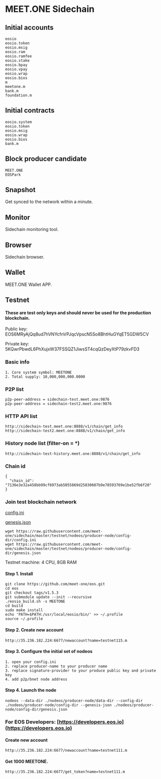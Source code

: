 # MEET.ONE Sidechain 

## Initial accounts

```
eosio
eosio.token
eosio.msig
eosio.ram
eosio.ramfee
eosio.stake
eosio.bpay
eosio.vpay
eosio.wrap
eosio.bios
m
meetone.m
bank.m
foundation.m
```

## Initial contracts

```
eosio.system
eosio.token
eosio.msig
eosio.wrap
eosio.bios
bank.m
```

## Block producer candidate

```
MEET.ONE
EOSPark
```

## Snapshot

Get synced to the network within a minute.

## Monitor

Sidechain monitoring tool.

## Browser

Sidechain browser.

## Wallet

MEET.ONE Wallet APP.


## Testnet

#### These are test only keys and should never be used for the production blockchain. 

Public key: EOS6MRyAjQq8ud7hVNYcfnVPJqcVpscN5So8BhtHuGYqET5GDW5CV

Private key: 5KQwrPbwdL6PhXujxW37FSSQZ1JiwsST4cqQzDeyXtP79zkvFD3


### Basic info

```
1. Core system symbol: MEETONE
2. Total supply: 10,000,000,000.0000
```

### P2P list

```
p2p-peer-address = sidechain-test.meet.one:9876
p2p-peer-address = sidechain-test2.meet.one:9876
```


### HTTP API list

```
http://sidechain-test.meet.one:8888/v1/chain/get_info
http://sidechain-test2.meet.one:8888/v1/chain/get_info
```

### History node list (filter-on = *)

```
http://sidechain-test-history.meet.one:8888/v1/chain/get_info
```

### Chain id

```
{
  "chain_id": "7136e3e32a458bb99cf6973ab5055869d25830607b9e78593769e1be52fb6f20"
}
```


### Join test blockchain network

[config.ini](https://github.com/meet-one/sidechain/blob/master/testnet/nodeos/producer-node/config-dir/config.ini)

[genesis.json](https://github.com/meet-one/sidechain/blob/master/testnet/nodeos/producer-node/config-dir/genesis.json)


```
wget https://raw.githubusercontent.com/meet-one/sidechain/master/testnet/nodeos/producer-node/config-dir/config.ini
wget https://raw.githubusercontent.com/meet-one/sidechain/master/testnet/nodeos/producer-node/config-dir/genesis.json
```

Testnet machine: 4 CPU, 8GB RAM

#### Step 1. Install
```
git clone https://github.com/meet-one/eos.git
cd eos
git checkout tags/v1.5.3
git submodule update --init --recursive
./eosio_build.sh -s MEETONE
cd build
sudo make install
echo 'PATH=$PATH:/usr/local/eosio/bin/' >> ~/.profile
source ~/.profile 
```


#### Step 2. Create new account

```
http://35.236.182.224:6677/newaccount?name=testnet115.m
```


#### Step 3. Configure the initial set of nodeos

```
1. open your config.ini 
2. replace producer-name to your producer name 
3. replace signature-provider to your produce public key and private key
4. add p2p/bnet node address
```

#### Step 4. Launch the node

```
nodeos --data-dir ./nodeos/producer-node/data-dir --config-dir ./nodeos/producer-node/config-dir --genesis-json ./nodeos/producer-node/config-dir/genesis.json
```


### For EOS Developers: [https://developers.eos.io](https://developers.eos.io)

#### Create new account

```
http://35.236.182.224:6677/newaccount?name=testnet111.m
```

#### Get 1000 MEETONE.

```
http://35.236.182.224:6677/get_token?name=testnet111.m
```
